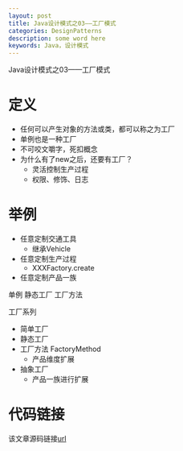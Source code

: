 ```yaml
---
layout: post
title: Java设计模式之03——工厂模式
categories: DesignPatterns
description: some word here
keywords: Java，设计模式
---
```


Java设计模式之03——工厂模式

# 定义
- 任何可以产生对象的方法或类，都可以称之为工厂
- 单例也是一种工厂
- 不可咬文嚼字，死扣概念
- 为什么有了new之后，还要有工厂？
	- 灵活控制生产过程
	- 权限、修饰、日志

# 举例
- 任意定制交通工具
	- 继承Vehicle
- 任意定制生产过程
	- XXXFactory.create
- 任意定制产品一族

单例 静态工厂
工厂方法

工厂系列
- 简单工厂
- 静态工厂
- 工厂方法 FactoryMethod
	- 产品维度扩展
- 抽象工厂
	- 产品一族进行扩展

# 代码链接
该文章源码链接[url](url)